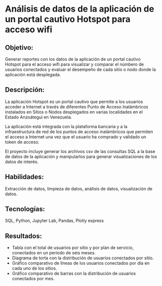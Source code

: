 # Análisis de datos de la aplicación de un portal cautivo Hotspot para acceso wifi
## Objetivo: 
Generar reportes con los datos de la aplicación de un portal cautivo Hotspot para el acceso wifi para visualizar y comparar el númbero de usuarios conectados y evaluar el desempeño de cada sitio o nodo donde la aplicación está desplegada.
## Descripción: 
La aplicación Hotspot es un portal cautivo que permite a los usuarios acceder a Internet a través de diferentes Punto de Acceso Inalámbricos instalados en Sitios o Nodos desplegados en varias localidades en el Estado Anzoátegui en Venezuela.

La aplicación está integrada con la plataforma bancaria y a la infraestructura de red de los puntos de acceso inalámbricos que permiten el acceso a Internet una vez que el usuario ha comprado y validado un token de acceso.

El proyecto incluye generar los archivos csv de las consultas SQL a la base de datos de la aplicación y manipularlos para generar visualizaciones de los datos de interés.
## Habilidades: 
Extracción de datos, limpieza de datos, análisis de datos, visualización de datos.
## Tecnologías: 
SQL, Python, Jupyter Lab, Pandas, Plotly express
## Resultados: 
- Tabla con el total de usuarios por sitio y por plan de servicio, conectados en un período de seis meses.
- Diagrama de torta con la distribución de usuarios conectados por sitio. 
- Gráfico comparativo de líneas de los usuarios conectados por día en cada uno de los sitios.
- Gráfico comparativo de barras con la distribución de usuarios conectados por mes.
